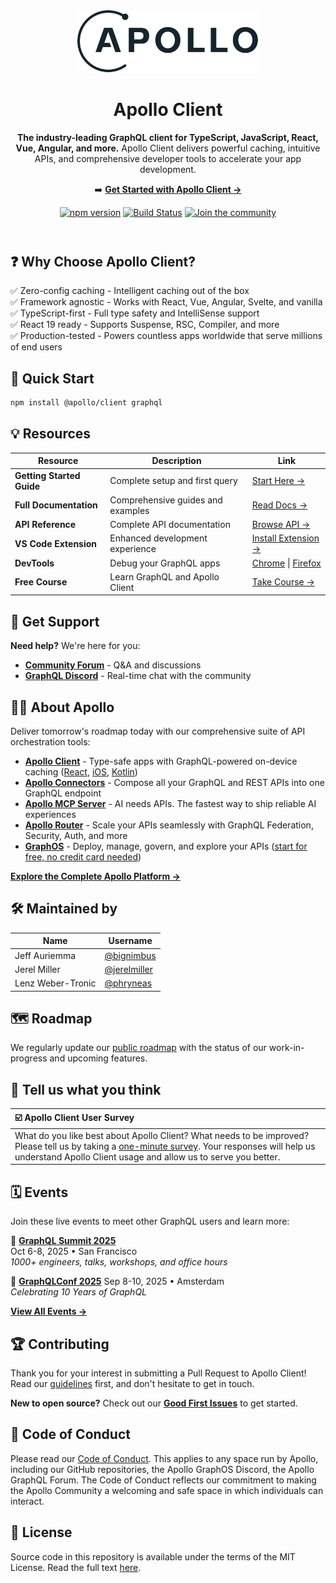 <header>
  <div align="center">
    <a href="https://www.apollographql.com?utm_medium=github&utm_source=apollographql_apollo-client&utm_campaign=readme"><img src="https://raw.githubusercontent.com/apollographql/apollo-client-devtools/main/assets/apollo-wordmark.svg" height="100" alt="Apollo Logo"></a>
  </div>
  <h1 align="center">Apollo Client</h1>
 
**The industry-leading GraphQL client for TypeScript, JavaScript, React, Vue, Angular, and more.** Apollo Client delivers powerful caching, intuitive APIs, and comprehensive developer tools to accelerate your app development.

➡️ [**Get Started with Apollo Client →**](https://www.apollographql.com/docs/react/get-started?utm_source=github&utm_medium=apollographql_apollo-client&utm_campaign=readme)

  <div align="center">

[![npm version](https://badge.fury.io/js/%40apollo%2Fclient.svg)](https://badge.fury.io/js/%40apollo%2Fclient) [![Build Status](https://circleci.com/gh/apollographql/apollo-client.svg?style=svg)](https://circleci.com/gh/apollographql/apollo-client) [![Join the community](https://img.shields.io/discourse/status?label=Join%20the%20community&server=https%3A%2F%2Fcommunity.apollographql.com)](https://community.apollographql.com)

  </div>
</header>

## ❓ Why Choose Apollo Client?

 ✅ Zero-config caching - Intelligent caching out of the box<br>
 ✅ Framework agnostic - Works with React, Vue, Angular, Svelte, and vanilla<br>
 ✅ TypeScript-first - Full type safety and IntelliSense support<br>
 ✅ React 19 ready - Supports Suspense, RSC, Compiler, and more<br>
 ✅ Production-tested - Powers countless apps worldwide that serve millions of end users<br>
 
 ## 🚀 Quick Start
 
```sh
npm install @apollo/client graphql
```

## 💡 Resources

| Resource | Description | Link |
| ----- | ----- | ----- |
| **Getting Started Guide** | Complete setup and first query | [Start Here →](https://www.apollographql.com/docs/react/get-started?utm_source=github&utm_medium=apollographql_apollo-client&utm_campaign=readme) |
| **Full Documentation** | Comprehensive guides and examples | [Read Docs →](https://www.apollographql.com/docs/react?utm_source=github&utm_medium=apollographql_apollo&utm_campaign=readme) |
| **API Reference** | Complete API documentation | [Browse API →](https://www.apollographql.com/docs/react/api/apollo-client?utm_source=github&utm_medium=apollographql_apollo&utm_campaign=readme) |
| **VS Code Extension** | Enhanced development experience | [Install Extension →](https://marketplace.visualstudio.com/items?itemName=apollographql.vscode-apollo) |
| **DevTools** | Debug your GraphQL apps | [Chrome](https://chrome.google.com/webstore/detail/apollo-client-devtools/jdkknkkbebbapilgoeccciglkfbmbnfm) \| [Firefox](https://addons.mozilla.org/en-US/firefox/addon/apollo-developer-tools/) |
| **Free Course** | Learn GraphQL and Apollo Client | [Take Course →](https://odyssey.apollographql.com?utm_source=github&utm_medium=apollographql_apollo&utm_campaign=readme) |

## 💬 Get Support

**Need help?** We're here for you:

* [**Community Forum**](https://community.apollographql.com?utm_source=github&utm_medium=apollographql_apollo-client&utm_campaign=readme) \- Q\&A and discussions  
* [**GraphQL Discord**](https://discord.graphql.org) \- Real-time chat with the community

## 🧑‍🚀 About Apollo 

Deliver tomorrow's roadmap today with our comprehensive suite of API orchestration tools:

* [**Apollo Client**](https://www.apollographql.com/docs/react?utm_source=github&utm_medium=readme&utm_campaign=about_client) \- Type-safe apps with GraphQL-powered on-device caching ([React](https://www.apollographql.com/docs/react?utm_medium=github&utm_source=apollographql_apollo-client&utm_campaign=readme), [iOS](https://www.apollographql.com/docs/ios?utm_medium=github&utm_source=apollographql_apollo-client&utm_campaign=readme), [Kotlin](https://www.apollographql.com/docs/kotlin?utm_medium=github&utm_source=apollographql_apollo-client&utm_campaign=readme))  
* [**Apollo Connectors**](https://www.apollographql.com/connectors?utm_source=github&utm_medium=apollographql_apollo-client&utm_campaign=readme) \- Compose all your GraphQL and REST APIs into one GraphQL endpoint  
* [**Apollo MCP Server**](https://www.apollographql.com/ai?utm_source=github&utm_medium=apollographql_apollo-client&utm_campaign=readme) \- AI needs APIs. The fastest way to ship reliable AI experiences  
* [**Apollo Router**](https://www.apollographql.com/docs/router?utm_source=github&utm_medium=apollographql_apollo-client&utm_campaign=readme) \- Scale your APIs seamlessly with GraphQL Federation, Security, Auth, and more  
* [**GraphOS**](https://www.apollographql.com/graphos?utm_source=github&utm_medium=apollographql_apollo-client&utm_campaign=readme) \- Deploy, manage, govern, and explore your APIs ([start for free, no credit card needed](https://www.apollographql.com/pricing?utm_medium=github&utm_source=apollographql_apollo-client&utm_campaign=readme))

[**Explore the Complete Apollo Platform →**](https://www.apollographql.com/?utm_source=github&utm_medium=apollographql-_apollo-client&utm_campaign=readme)

## 🛠️ Maintained by

|Name|Username|
|---|---|
|Jeff Auriemma|[@bignimbus](https://github.com/bignimbus)|
|Jerel Miller|[@jerelmiller](https://github.com/jerelmiller)|
|Lenz Weber-Tronic|[@phryneas](https://github.com/phryneas)|

## 🗺️ Roadmap

We regularly update our [public roadmap](https://github.com/apollographql/apollo-client/blob/main/ROADMAP.md) with the status of our work-in-progress and upcoming features.

## 📣 Tell us what you think

| ☑️  Apollo Client User Survey |
| :----- |
| What do you like best about Apollo Client? What needs to be improved? Please tell us by taking a [one-minute survey](https://docs.google.com/forms/d/e/1FAIpQLSczNDXfJne3ZUOXjk9Ursm9JYvhTh1_nFTDfdq3XBAFWCzplQ/viewform?usp=pp_url&entry.1170701325=Apollo+Client&entry.204965213=Readme). Your responses will help us understand Apollo Client usage and allow us to serve you better. |

## 🗓️ Events

Join these live events to meet other GraphQL users and learn more: 

🎪 [**GraphQL Summit 2025**](https://summit.graphql.com?utm_source=github&utm_medium=apollographql_apollo-client&utm_campaign=readme)  
 Oct 6-8, 2025 • San Francisco  
 *1000+ engineers, talks, workshops, and office hours*

🌟 [**GraphQLConf 2025**](https://graphql.org/conf/2025)
 Sep 8-10, 2025 • Amsterdam  
 *Celebrating 10 Years of GraphQL*

[**View All Events →**](https://www.apollographql.com/events?utm_source=github&utm_medium=apollographql_apollo-client&utm_campaign=readme)

## 🏆 Contributing

Thank you for your interest in submitting a Pull Request to Apollo Client!  Read our [guidelines](https://github.com/apollographql/apollo-client/blob/main/CONTRIBUTING.md) first, and don't hesitate to get in touch.

**New to open source?** Check out our [**Good First Issues**](https://github.com/apollographql/apollo-client/issues?q=is%3Aopen%20label%3A%22%3Abooks%3A%20good-first-issue%22) to get started.

## 🤝 Code of Conduct

Please read our [Code of Conduct](https://community.apollographql.com/faq). This applies to any space run by Apollo, including our GitHub repositories, the Apollo GraphOS Discord, the Apollo GraphQL Forum. The Code of Conduct reflects our commitment to making the Apollo Community a welcoming and safe space in which individuals can interact.

## 🪪 License

Source code in this repository is available under the terms of the MIT License.  Read the full text [here](https://github.com/apollographql/apollo-client/blob/main/LICENSE).
